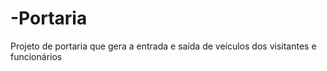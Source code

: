 # -Portaria
Projeto de portaria que gera a entrada e saída de veículos dos visitantes e funcionários
